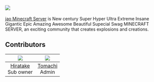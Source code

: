 # ![](https://user-images.githubusercontent.com/23224932/42416047-36adc45a-829f-11e8-9d05-46d566c437e8.png)

[jao Minecraft Server](https://jaoafa.com) is New century Super Hyper Ultra Extreme Insane Gigantic Epic Amazing Awesome Beautiful Supecial Swag MINECRAFT SERVER, an exciting community that creates explosions and creations.

## Contributors

|![](https://avatars0.githubusercontent.com/u/23224932?s=80&v=4)|![](https://avatars2.githubusercontent.com/u/8929706?s=80&v=4)|
|:--:|:--:|
|[Hiratake](https://github.com/Hiratake)<br />Sub owner|[Tomachi](https://github.com/book000)<br />Admin|